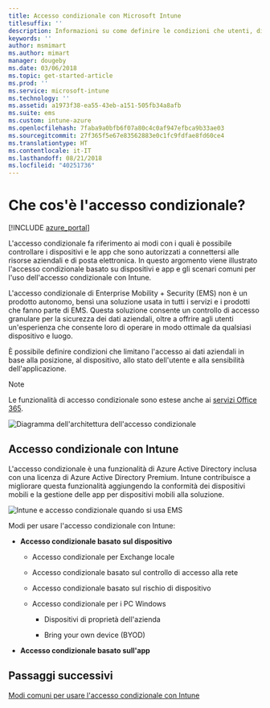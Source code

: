 ```yaml
---
title: Accesso condizionale con Microsoft Intune
titlesuffix: ''
description: Informazioni su come definire le condizioni che utenti, dispositivi e app devono soddisfare per accedere alle risorse aziendali in Microsoft Intune.
keywords: ''
author: msmimart
ms.author: mimart
manager: dougeby
ms.date: 03/06/2018
ms.topic: get-started-article
ms.prod: ''
ms.service: microsoft-intune
ms.technology: ''
ms.assetid: a1973f38-ea55-43eb-a151-505fb34a8afb
ms.suite: ems
ms.custom: intune-azure
ms.openlocfilehash: 7faba9a0bfb6f07a80c4c0af947efbca9b33ae03
ms.sourcegitcommit: 27f365f5e67e83562883e0c1fc9fdfae8fd60ce4
ms.translationtype: HT
ms.contentlocale: it-IT
ms.lasthandoff: 08/21/2018
ms.locfileid: "40251736"
---
```

# <a name="whats-conditional-access"></a>Che cos'è l'accesso condizionale?

[!INCLUDE [azure_portal](./includes/azure_portal.md)]

L'accesso condizionale fa riferimento ai modi con i quali è possibile controllare i dispositivi e le app che sono autorizzati a connettersi alle risorse aziendali e di posta elettronica. In questo argomento viene illustrato l'accesso condizionale basato su dispositivi e app e gli scenari comuni per l'uso dell'accesso condizionale con Intune.

L'accesso condizionale di Enterprise Mobility + Security (EMS) non è un prodotto autonomo, bensì una soluzione usata in tutti i servizi e i prodotti che fanno parte di EMS. Questa soluzione consente un controllo di accesso granulare per la sicurezza dei dati aziendali, oltre a offrire agli utenti un'esperienza che consente loro di operare in modo ottimale da qualsiasi dispositivo e luogo.

È possibile definire condizioni che limitano l'accesso ai dati aziendali in base alla posizione, al dispositivo, allo stato dell'utente e alla sensibilità dell'applicazione.

> [!NOTE] 
> Le funzionalità di accesso condizionale sono estese anche ai [servizi Office 365](https://blogs.technet.microsoft.com/wbaer/2017/02/17/conditional-access-policies-with-sharepoint-online-and-onedrive-for-business/).

![Diagramma dell'architettura dell'accesso condizionale](./media/ca-diagram-1.png)

## <a name="conditional-access-with-intune"></a>Accesso condizionale con Intune

L'accesso condizionale è una funzionalità di Azure Active Directory inclusa con una licenza di Azure Active Directory Premium. Intune contribuisce a migliorare questa funzionalità aggiungendo la conformità dei dispositivi mobili e la gestione delle app per dispositivi mobili alla soluzione. 

![Intune e accesso condizionale quando si usa EMS](./media/intune-with-ca-1.png)

Modi per usare l'accesso condizionale con Intune:

-   **Accesso condizionale basato sul dispositivo**

    -   Accesso condizionale per Exchange locale

    -   Accesso condizionale basato sul controllo di accesso alla rete

    -   Accesso condizionale basato sul rischio di dispositivo

    -   Accesso condizionale per i PC Windows

        -   Dispositivi di proprietà dell'azienda

        -   Bring your own device (BYOD)

-   **Accesso condizionale basato sull'app**

## <a name="next-steps"></a>Passaggi successivi

[Modi comuni per usare l'accesso condizionale con Intune](conditional-access-intune-common-ways-use.md)
